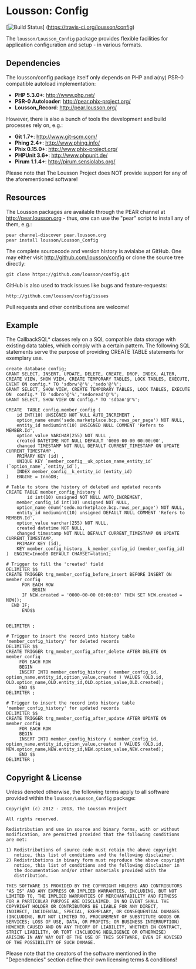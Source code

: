 Lousson: Config
===============

[![Build Status](https://travis-ci.org/lousson/config.png?branch=master,0.4)]
(https://travis-ci.org/lousson/config)

The `lousson/Lousson_Config` package provides flexible facilities for
application configuration and setup - in various formats.


Dependencies
------------

The lousson/config package itself only depends on PHP and a(ny) PSR-0
compatible autoload implementation:

- **PHP 5.3.0+**:                           http://www.php.net/
- **PSR-0 Autoloader**:                     http://pear.phix-project.org/
- **Lousson_Record**:                       http://pear.lousson.org/

However, there is also a bunch of tools the development and build
processes rely on, e.g.:

- **Git 1.7+**:                             http://www.git-scm.com/
- **Phing 2.4+**:                           http://www.phing.info/
- **Phix 0.15.0+**:                         http://www.phix-project.org/
- **PHPUnit 3.6+**:                         http://www.phpunit.de/
- **Pirum 1.1.4+**:                         http://pirum.sensiolabs.org/

Please note that The Lousson Project does NOT provide support for any of
the aforementioned software!


Resources
---------

The Lousson packages are available through the PEAR channel at
http://pear.lousson.org - thus, one can use the "pear" script to
install any of them, e.g.:

	pear channel-discover pear.lousson.org
	pear install lousson/Lousson_Config

The complete sourcecode and version history is avialabe at GitHub.
One may either visit http://github.com/lousson/config or clone
the source tree directly:

	git clone https://github.com/lousson/config.git

GitHub is also used to track issues like bugs and feature-requests:

	http://github.com/lousson/config/issues

Pull requests and other contributions are welcome!

Example
-------

The CallbackSQL* classes rely on a SQL compatible data storage with
existing data tables, which comply with a certain pattern. The following
SQL statements serve the purpose of providing CREATE TABLE statements
for exemplary use.

    create database config;
    GRANT SELECT, INSERT, UPDATE, DELETE, CREATE, DROP, INDEX, ALTER, CREATE VIEW, SHOW VIEW, CREATE TEMPORARY TABLES, LOCK TABLES, EXECUTE, EVENT ON config.* TO 'sdbrw'@'%','sedo'@'%';
    GRANT SELECT, SHOW VIEW, CREATE TEMPORARY TABLES, LOCK TABLES, EXECUTE ON  config.* TO 'sdbro'@'%','sedoread'@'%';  
    GRANT SELECT, SHOW VIEW ON config.* TO 'sdban'@'%'; 

    CREATE  TABLE config.member_config (
        id INT(10) UNSIGNED NOT NULL AUTO_INCREMENT ,
        option_name enum('sedo.marketplace.bcp.rows_per_page') NOT NULL,
        entity_id mediumint(10) UNSIGNED NULL COMMENT 'Refers to MEMBER.Id',
        option_value VARCHAR(255) NOT NULL ,
        created DATETIME NOT NULL DEFAULT '0000-00-00 00:00:00',
        changed TIMESTAMP NOT NULL DEFAULT CURRENT_TIMESTAMP ON UPDATE CURRENT_TIMESTAMP ,
        PRIMARY KEY (id) ,
        UNIQUE KEY `member_config__uk_option_name_entity_id` (`option_name`,`entity_id`),
        INDEX member_config__k_entity_id (entity_id)
    )   ENGINE = InnoDB;

    # Table to store the history of deleted and updated records
    CREATE TABLE member_config_history (
    	    id int(10) unsigned NOT NULL AUTO_INCREMENT,
	    member_config_id int(10) unsigned NOT NULL,
	    option_name enum('sedo.marketplace.bcp.rows_per_page') NOT NULL,
	    entity_id mediumint(10) unsigned DEFAULT NULL COMMENT 'Refers to MEMBER.Id',
	    option_value varchar(255) NOT NULL,
	    created datetime NOT NULL,
	    changed timestamp NOT NULL DEFAULT CURRENT_TIMESTAMP ON UPDATE CURRENT_TIMESTAMP,
	    PRIMARY KEY (id),
	    KEY member_config_history__k_member_config_id (member_config_id)
    )  ENGINE=InnoDB DEFAULT CHARSET=latin1;

    # Trigger to fill the 'created' field
    DELIMITER $$
    CREATE TRIGGER trg_member_config_before_insert BEFORE INSERT ON member_config
          FOR EACH ROW
              BEGIN
          IF NEW.created = '0000-00-00 00:00:00' THEN SET NEW.created = NOW();
      END IF;
          END$$


    DELIMITER ;

    # Trigger to insert the record into history table 'member_config_history' for deleted records
    DELIMITER $$
    CREATE TRIGGER trg_member_config_after_delete AFTER DELETE ON member_config
         FOR EACH ROW
         BEGIN
         INSERT INTO member_config_history ( member_config_id, option_name,entity_id,option_value,created ) VALUES (OLD.id, OLD.option_name,OLD.entity_id,OLD.option_value,OLD.created);
         END $$
    DELIMITER ;

    # Trigger to insert the record into history table 'member_config_history' for updated records
    DELIMITER $$
    CREATE TRIGGER trg_member_config_after_update AFTER UPDATE ON member_config
         FOR EACH ROW
         BEGIN
         INSERT INTO member_config_history ( member_config_id, option_name,entity_id,option_value,created ) VALUES (OLD.id, NEW.option_name,NEW.entity_id,NEW.option_value,NEW.created);
         END $$
    DELIMITER ;


Copyright & License
-------------------

Unless denoted otherwise, the following terms apply to all software
provided within the `lousson/Lousson_Config` package:

	Copyright (c) 2012 - 2013, The Lousson Project

	All rights reserved.

	Redistribution and use in source and binary forms, with or without
	modification, are permitted provided that the following conditions
	are met:

	1) Redistributions of source code must retain the above copyright
	   notice, this list of conditions and the following disclaimer.
	2) Redistributions in binary form must reproduce the above copyright
	   notice, this list of conditions and the following disclaimer in
	   the documentation and/or other materials provided with the
	   distribution.

	THIS SOFTWARE IS PROVIDED BY THE COPYRIGHT HOLDERS AND CONTRIBUTORS
	"AS IS" AND ANY EXPRESS OR IMPLIED WARRANTIES, INCLUDING, BUT NOT
	LIMITED TO, THE IMPLIED WARRANTIES OF MERCHANTABILITY AND FITNESS
	FOR A PARTICULAR PURPOSE ARE DISCLAIMED. IN NO EVENT SHALL THE
	COPYRIGHT HOLDER OR CONTRIBUTORS BE LIABLE FOR ANY DIRECT,
	INDIRECT, INCIDENTAL, SPECIAL, EXEMPLARY, OR CONSEQUENTIAL DAMAGES
	(INCLUDING, BUT NOT LIMITED TO, PROCUREMENT OF SUBSTITUTE GOODS OR
	SERVICES; LOSS OF USE, DATA, OR PROFITS; OR BUSINESS INTERRUPTION)
	HOWEVER CAUSED AND ON ANY THEORY OF LIABILITY, WHETHER IN CONTRACT,
	STRICT LIABILITY, OR TORT (INCLUDING NEGLIGENCE OR OTHERWISE)
	ARISING IN ANY WAY OUT OF THE USE OF THIS SOFTWARE, EVEN IF ADVISED
	OF THE POSSIBILITY OF SUCH DAMAGE.

Please note that the creators of the software mentioned in the
"Dependencies" section define their own licensing terms & conditions!



